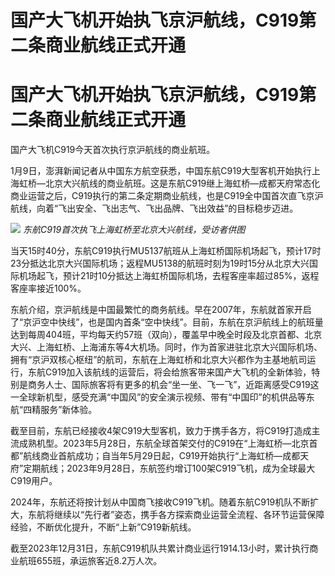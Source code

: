 # 国产大飞机开始执飞京沪航线，C919第二条商业航线正式开通

# 国产大飞机开始执飞京沪航线，C919第二条商业航线正式开通

国产大飞机C919今天首次执行京沪航线的商业航班。

1月9日，澎湃新闻记者从中国东方航空获悉，中国东航C919大型客机开始执行上海虹桥—北京大兴航线的商业航班。这是东航C919继上海虹桥—成都天府常态化商业运营之后，C919执行的第二条定期商业航线，也是C919全中国首次直飞京沪航线，向着“飞出安全、飞出志气、飞出品牌、飞出效益”的目标稳步迈进。

![](https://inews.gtimg.com/om_bt/OTSlVXxwcMOYbL7WgiodFfKYIWXihVplrVhNyYHOuWEGoAA/1000)
_东航C919首次执飞上海虹桥至北京大兴航线​，受访者供图_

当天15时40分，东航C919执行MU5137航班从上海虹桥国际机场起飞，预计17时23分抵达北京大兴国际机场；返程MU5138的航班时刻为19时15分从北京大兴国际机场起飞，预计21时10分抵达上海虹桥国际机场，去程客座率超过85%，返程客座率接近100%。

东航介绍，京沪航线是中国最繁忙的商务航线。早在2007年，东航就首家开启了“京沪空中快线”，也是国内首条“空中快线”。目前，东航在京沪航线上的航班量达到每周404班，平均每天约57班（双向），覆盖早中晚全时段及北京首都、北京大兴、上海虹桥、上海浦东等4大机场。同时，作为首家进驻北京大兴国际机场、拥有“京沪双核心枢纽”的航司，东航在上海虹桥和北京大兴都作为主基地航司运行，东航C919加入该航线的运营后，将会给旅客带来国产大飞机的全新体验，特别是商务人士、国际旅客将有更多的机会“坐一坐、飞一飞”，近距离感受C919这一全球新机型，感受充满“中国风”的安全演示视频、带有“中国印”的机供品等东航“四精服务”新体验。

截至目前，东航已经接收4架C919大型客机，致力于携手各方，将C919打造成主流成熟机型。2023年5月28日，东航全球首架交付的C919在“上海虹桥—北京首都”航线商业首航成功；自当年5月29日起，C919开始执行“上海虹桥—成都天府”定期航线；2023年9月28日，东航签约增订100架C919飞机，成为全球最大C919用户。

2024年，东航还将按计划从中国商飞接收C919飞机。随着东航C919机队不断扩大，东航将继续以“先行者”姿态，携手各方探索商业运营全流程、各环节运营保障经验，不断优化提升，不断“上新”C919新航线。

截至2023年12月31日，东航C919机队共累计商业运行1914.13小时，累计执行商业航班655班，承运旅客近8.2万人次。

